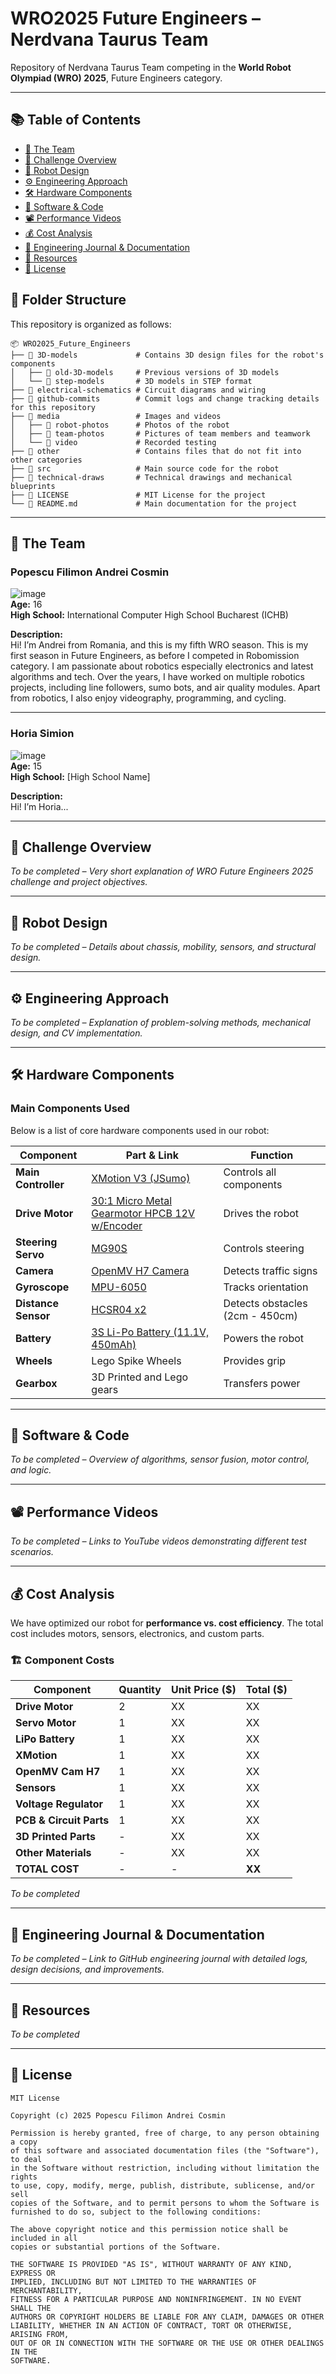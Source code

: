 # WRO2025 Future Engineers – Nerdvana Taurus Team

Repository of Nerdvana Taurus Team competing in the **World Robot Olympiad (WRO) 2025**, Future Engineers category. 

---

## 📚 Table of Contents

- [👥 The Team](#the-team)
- [🎯 Challenge Overview](#challenge-overview)
- [🤖 Robot Design](#robot-design)
- [⚙️ Engineering Approach](#engineering-approach)
- [🛠️ Hardware Components](#hardware-components)
- [📝 Software & Code](#software--code)
- [📽️ Performance Videos](#performance-videos)
- [💰 Cost Analysis](#cost-analysis)
- [📖 Engineering Journal & Documentation](#engineering-journal--documentation)
- [📂 Resources](#resources)
- [📜 License](#license)

## 📂 Folder Structure

This repository is organized as follows:

```
📦 WRO2025_Future_Engineers
├── 📁 3D-models             # Contains 3D design files for the robot's components
│   ├── 📁 old-3D-models     # Previous versions of 3D models
│   └── 📁 step-models       # 3D models in STEP format
├── 📁 electrical-schematics # Circuit diagrams and wiring
├── 📁 github-commits        # Commit logs and change tracking details for this repository
├── 📁 media                 # Images and videos 
│   ├── 📁 robot-photos      # Photos of the robot
│   ├── 📁 team-photos       # Pictures of team members and teamwork
│   └── 📁 video             # Recorded testing
├── 📁 other                 # Contains files that do not fit into other categories
├── 📁 src                   # Main source code for the robot
├── 📁 technical-draws       # Technical drawings and mechanical blueprints
├── 📄 LICENSE               # MIT License for the project
└── 📄 README.md             # Main documentation for the project
```

---

## 👥 The Team <a id="the-team"></a>

### Popescu Filimon Andrei Cosmin  
![image](media/team-photos/Andrei.png) <br>
**Age:** 16 <br>
**High School:** International Computer High School Bucharest (ICHB)  

**Description:**  
Hi! I’m Andrei from Romania, and this is my fifth WRO season. This is my first season in Future Engineers, as before I competed in Robomission category. I am passionate about robotics especially electronics and latest algorithms and tech. Over the years, I have worked on multiple robotics projects, including line followers, sumo bots, and air quality modules. Apart from robotics, I also enjoy videography, programming, and cycling.

---

### Horia Simion  
![image](media/team-photos/Horia.png) <br>
**Age:** 15 <br>
**High School:** [High School Name]  

**Description:**  
Hi! I’m Horia...

---

## 🎯 Challenge Overview <a id="challenge-overview"></a>
*To be completed – Very short explanation of WRO Future Engineers 2025 challenge and project objectives.*

---

## 🤖 Robot Design <a id="robot-design"></a>
*To be completed – Details about chassis, mobility, sensors, and structural design.*

---

## ⚙️ Engineering Approach <a id="engineering-approach"></a>
*To be completed – Explanation of problem-solving methods, mechanical design, and CV implementation.*

---

## 🛠️ Hardware Components <a id="hardware-components"></a>
### **Main Components Used**
Below is a list of core hardware components used in our robot:

| Component           | Part & Link                                      | Function                          |
|---------------------|------------------------------------------------|----------------------------------|
| **Main Controller** | [XMotion V3 (JSumo)](https://www.jsumo.com/xmotion-robot-controller) | Controls all components         |
| **Drive Motor**     | [30:1 Micro Metal Gearmotor HPCB 12V w/Encoder](https://www.pololu.com/product/3038) | Drives the robot |
| **Steering Servo**  | [MG90S](https://towerpro.com.tw/product/mg90s-3/) | Controls steering               |
| **Camera**         | [OpenMV H7 Camera](https://openmv.io/products/openmv-cam-h7) | Detects traffic signs           |
| **Gyroscope**      | [MPU-6050](https://invensense.tdk.com/products/motion-tracking/6-axis/mpu-6050/) | Tracks orientation              |
| **Distance Sensor**| [HCSR04 x2](https://www.sparkfun.com/products/15569) | Detects obstacles (2cm - 450cm) |
| **Battery**        | [3S Li-Po Battery (11.1V, 450mAh)](https://gensace.de/products/gens-ace-g-tech-soaring-450mah-11-1v-30c-3s1p-lipo-battery-pack-with-jst-syp-plug) | Powers the robot |
| **Wheels**         | Lego Spike Wheels           | Provides grip                   |
| **Gearbox**        | 3D Printed and Lego gears   | Transfers power                 |

---

## 📝 Software & Code <a id="software--code"></a>
*To be completed – Overview of algorithms, sensor fusion, motor control, and logic.*

---

## 📽️ Performance Videos <a id="performance-videos"></a>
*To be completed – Links to YouTube videos demonstrating different test scenarios.*

---

## 💰 Cost Analysis <a id="cost-analysis"></a>
We have optimized our robot for **performance vs. cost efficiency**. The total cost includes motors, sensors, electronics, and custom parts.
### 🏗️ **Component Costs**
| Component              | Quantity | Unit Price ($) | Total ($) |
|------------------------|----------|--------------|-----------|
| **Drive Motor**        | 2        | XX           | XX        |
| **Servo Motor**        | 1        | XX           | XX        |
| **LiPo Battery**       | 1        | XX           | XX        |
| **XMotion**            | 1        | XX           | XX        |
| **OpenMV Cam H7**      | 1        | XX           | XX        |
| **Sensors**            | 1        | XX           | XX        |
| **Voltage Regulator**  | 1        | XX           | XX        |
| **PCB & Circuit Parts**| 1        | XX           | XX        |
| **3D Printed Parts**   | -        | XX           | XX        |
| **Other Materials**    | -        | XX           | XX        |
| **TOTAL COST**         | -        | -            | **XX**    |
*To be completed*

---

## 📖 Engineering Journal & Documentation <a id="engineering-journal--documentation"></a>
*To be completed – Link to GitHub engineering journal with detailed logs, design decisions, and improvements.*

---

## 📂 Resources <a id="resources"></a>
*To be completed*

---

## 📜 License <a id="license"></a>
```
MIT License

Copyright (c) 2025 Popescu Filimon Andrei Cosmin

Permission is hereby granted, free of charge, to any person obtaining a copy
of this software and associated documentation files (the "Software"), to deal
in the Software without restriction, including without limitation the rights
to use, copy, modify, merge, publish, distribute, sublicense, and/or sell
copies of the Software, and to permit persons to whom the Software is
furnished to do so, subject to the following conditions:

The above copyright notice and this permission notice shall be included in all
copies or substantial portions of the Software.

THE SOFTWARE IS PROVIDED "AS IS", WITHOUT WARRANTY OF ANY KIND, EXPRESS OR
IMPLIED, INCLUDING BUT NOT LIMITED TO THE WARRANTIES OF MERCHANTABILITY,
FITNESS FOR A PARTICULAR PURPOSE AND NONINFRINGEMENT. IN NO EVENT SHALL THE
AUTHORS OR COPYRIGHT HOLDERS BE LIABLE FOR ANY CLAIM, DAMAGES OR OTHER
LIABILITY, WHETHER IN AN ACTION OF CONTRACT, TORT OR OTHERWISE, ARISING FROM,
OUT OF OR IN CONNECTION WITH THE SOFTWARE OR THE USE OR OTHER DEALINGS IN THE
SOFTWARE.
```
